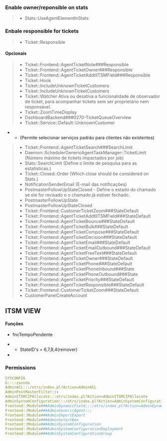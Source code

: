  
### Enable owner/reponsible on stats
> - Stats::UseAgentElementInStats


### Enbale responsible for tickets
> - Ticket::Responsible

#### Opcionais 
> - Ticket::Frontend::AgentTicketNote###Responsible
> - Ticket::Frontend::AgentTicketOwner###Responsible
> - Ticket::Frontend::AgentTicketAddtlITSMField###Responsible
> - Ticket::Hook
> - Ticket::IncludeUnknownTicketCustomers
> - Ticket::IncludeUnknownTicketCustomers
> - Ticket::Watcher
Ativa ou desativa a funcionalidade de observador de ticket, para acompanhar tickets sem ser proprietário nem responsável.
> - Ticket::ZoomTimeDisplay
> - DashboardBackend###0270-TicketQueueOverview
> - Ticket::Service::Default::UnknownCustomer
- - (Permite selecionar serviços padrão para clientes não existentes)
> - Ticket::Frontend::AgentTicketSearch###SearchLimit
> - Daemon::SchedulerGenericAgentTaskManager::TicketLimit (Número máximo de tickets impactados por job)
> - Stats::SearchLimit (Define o limite de pesquisa para as estatísticas.)
> - Ticket::Closed::Order (Which close should be considered on Stats.)
> - NotificationSenderEmail (E-mail das notificações) 
> - PostmasterFollowUpStateClosed  - 
Define o estado do chamado se ele for revisado e o chamado já estiver fechado.
> - PostmasterFollowUpState
> - PostmasterFollowUpStateClosed
> - Ticket::Frontend::CustomerTicketZoom###StateDefault
> - Ticket::Frontend::AgentTicketAddtlITSMField###StateDefault
> - Ticket::Frontend::AgentTicketBounce###StateDefault
> - Ticket::Frontend::AgentTicketBulk###StateDefault
> - Ticket::Frontend::AgentTicketCompose###StateDefault
> - Ticket::Frontend::AgentTicketDecision###StateDefault
> - Ticket::Frontend::AgentTicketEmail###StateDefault
> - Ticket::Frontend::AgentTicketEmailOutbound###StateDefault
> - Ticket::Frontend::AgentTicketFreeText###StateDefault
> - Ticket::Frontend::AgentTicketOwner###StateDefault
> - Ticket::Frontend::AgentTicketPhone###StateDefault
> - Ticket::Frontend::AgentTicketPhoneInbound###State
> - Ticket::Frontend::AgentTicketPhoneOutbound###State
> - Ticket::Frontend::AgentTicketPriority###StateDefault
> - Ticket::Frontend::AgentTicketResponsible###StateDefault
> - Ticket::Frontend::CustomerTicketZoom###StateDefault
> - CustomerPanelCreateAccount

## ITSM VIEW  
#### Funções
- fncTempoPendente
- - StateID's = 6,7,8,4(remover)

- 


### Permissions
```yml
SYSCONFIG
G::::zsonda
AdminACL:::/otrs/index.pl?Action=AdminACL
AdminPostMasterFilter:::
AdminITSMCIPAllocate:::otrs/index.pl?Action=AdminITSMCIPAllocate
AdminSystemConfiguration:::/otrs/index.pl?Action=AdminSystemConfiguration
Frontend::Module###AdminDynamicField:::/otrs/index.pl?Action=AdminDynamicField
Frontend::Module###AdminGenericAgent:::
Frontend::Module###AdminImportExport
Frontend::Module###AdminSelectBox
Frontend::Module###AdminSystemConfiguration
Frontend::Module###AdminSystemConfigurationDeployment
Frontend::Module###AdminSystemConfigurationGroup
```








